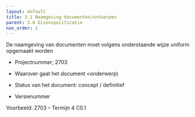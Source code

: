 ```yaml
---
layout: default
title: 3.1 Naamgeving documenten/ontwerpen 
parent: 3.0 Eisenspecificatie
nav_order: 1
---
```


De naamgeving van documenten moet volgens onderstaande wijze uniform opgemaakt worden 

* Projectnummer; 2703 

* Waarover gaat het document <onderwerp) 

* Status van het document: concept / definitief 

* Versienummer 
 
Voorbeeld: 2703 – Termijn 4 C0.1 
